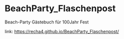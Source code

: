 # BeachParty_Flaschenpost
Beach-Party Gästebuch für 100Jahr Fest

link: https://recha4.github.io/BeachParty_Flaschenpost/
